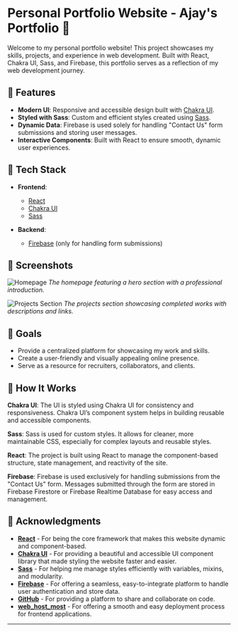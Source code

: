 # Personal Portfolio Website - Ajay's Portfolio 🚀

Welcome to my personal portfolio website! This project showcases my skills, projects, and experience in web development. Built with React, Chakra UI, Sass, and Firebase, this portfolio serves as a reflection of my web development journey.


## 🚀 Features

- **Modern UI**: Responsive and accessible design built with [Chakra UI](https://chakra-ui.com/).
- **Styled with Sass**: Custom and efficient styles created using [Sass](https://sass-lang.com/).
- **Dynamic Data**: Firebase is used solely for handling "Contact Us" form submissions and storing user messages.
- **Interactive Components**: Built with React to ensure smooth, dynamic user experiences.


## 🔧 Tech Stack

- **Frontend**: 
  - [React](https://reactjs.org/)
  - [Chakra UI](https://chakra-ui.com/)
  - [Sass](https://sass-lang.com/)
  
- **Backend**: 
  - [Firebase](https://firebase.google.com/) (only for handling form submissions)
  


## 📸 Screenshots

![Homepage](assets/images/homepage-screenshot.png)
_The homepage featuring a hero section with a professional introduction._

![Projects Section](assets/images/projects-screenshot.png)
_The projects section showcasing completed works with descriptions and links._

## 🎯 Goals

- Provide a centralized platform for showcasing my work and skills.
- Create a user-friendly and visually appealing online presence.
- Serve as a resource for recruiters, collaborators, and clients.

## 🔧 How It Works
**Chakra UI**: The UI is styled using Chakra UI for consistency and responsiveness. Chakra UI’s component system helps in building reusable and accessible components.

**Sass**: Sass is used for custom styles. It allows for cleaner, more maintainable CSS, especially for complex layouts and reusable styles.

**React**: The project is built using React to manage the component-based structure, state management, and reactivity of the site.

**Firebase**: Firebase is used exclusively for handling submissions from the "Contact Us" form. Messages submitted through the form are stored in Firebase Firestore or Firebase Realtime Database for easy access and management.

## 🙏 Acknowledgments

- **[React](https://reactjs.org/)** - For being the core framework that makes this website dynamic and component-based.
- **[Chakra UI](https://chakra-ui.com/)** - For providing a beautiful and accessible UI component library that made styling the website faster and easier.
- **[Sass](https://sass-lang.com/)** - For helping me manage styles efficiently with variables, mixins, and modularity.
- **[Firebase](https://firebase.google.com/)** - For offering a seamless, easy-to-integrate platform to handle user authentication and store data.
- **[GitHub](https://github.com/)** - For providing a platform to share and collaborate on code.
- **[web_host_most](https://webhostmost.com/)** - For offering a smooth and easy deployment process for frontend applications.
---
